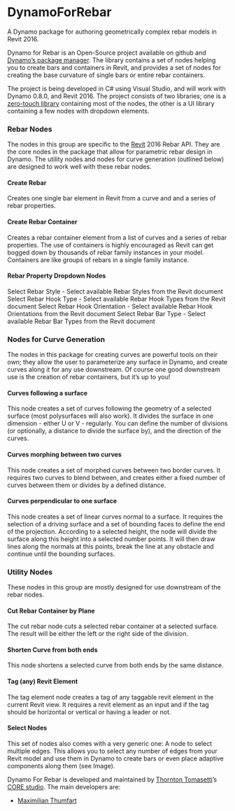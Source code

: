# DynamoForRebar
A Dynamo package for authoring geometrically complex rebar models in Revit 2016.

Dynamo for Rebar is an Open-Source project available on github and [Dynamo’s package manager](http://dynamobim.org/). The library contains a set of nodes helping you to create bars and containers in Revit, and provides a set of nodes for creating the base curvature of single bars or entire rebar containers.

The project is being developed in C# using Visual Studio, and will work with Dynamo 0.8.0, and Revit 2016.  The project consists of two libraries; one is a [zero-touch library](https://github.com/DynamoDS/Dynamo/wiki/Zero-Touch-Plugin-Development) containing most of the nodes, the other is a UI library containing a few nodes with dropdown elements.  

### Rebar Nodes
The nodes in this group are specific to the [Revit](http://www.autodesk.com/products/revit-family/overview) 2016 Rebar API. They are the core nodes in the package that allow for parametric rebar design in Dynamo. The utility nodes and nodes for curve generation (outlined below) are designed to work well with these rebar nodes.

#### Create Rebar 
Creates one single bar element in Revit from a curve and and a series of rebar properties.

#### Create Rebar Container 
Creates a rebar container element from a list of curves and a series of rebar properties.  The use of containers is highly encouraged as Revit can get bogged down by thousands of rebar family instances in your model.  Containers are like groups of rebars in a single family instance. 

#### Rebar Property Dropdown Nodes
Select Rebar Style - Select available Rebar Styles from the Revit document
Select Rebar Hook Type - Select available Rebar Hook Types from the Revit document
Select Rebar Hook Orientation - Select available Rebar Hook Orientations from the Revit document
Select Rebar Bar Type - Select available Rebar Bar Types from the Revit document

### Nodes for Curve Generation
The nodes in this package for creating curves are powerful tools on their own; they allow the user to parameterize any surface in Dynamo, and create curves along it for any use downstream.  Of course one good downstream use is the creation of rebar containers, but it’s up to you!

#### Curves following a surface
This node creates a set of curves following the geometry of a selected surface (most polysurfaces will also work). It divides the surface in one dimension - either U or V - regularly. You can define the number of divisions (or optionally, a distance to divide the surface by), and the direction of the curves.
 
#### Curves morphing between two curves
This node creates a set of morphed curves between two border curves. It requires two curves to blend between, and creates either a fixed number of curves between them or divides by a defined distance.

#### Curves perpendicular to one surface
This node creates a set of  linear curves normal to a surface. It requires the selection of a driving surface and a set of bounding faces to define the end of the projection. According to a selected height, the node will divide the surface along this height into a selected number points. It will then draw lines along the normals at this points, break the line at any obstacle and continue until the bounding surfaces.

### Utility Nodes
These nodes in this group are mostly designed for use downstream of the rebar nodes.  

#### Cut Rebar Container by Plane
The cut rebar node cuts a selected rebar container at a selected surface. The result will be either the left or the right side of the division.

#### Shorten Curve from both ends
This node shortens a selected curve from both ends by the same distance.

#### Tag (any) Revit Element
The tag element node creates a tag of any taggable revit element in the current Revit view. It requires a revit element as an input and if the tag should be horizontal or vertical or having a leader or not. 

#### Select Nodes
This set of nodes also comes with a very generic one: A node to select multiple edges. This allows you to select any number of edges from your Revit model and use them in Dynamo to create bars or even place adaptive components along them (see Image).

Dynamo For Rebar is developed and maintained by [Thornton Tomasetti](http://www.thorntontomasetti.com/)’s [CORE studio](http://core.thorntontomasetti.com/).  The main developers are:
- [Maximilian Thumfart](https://github.com/moethu)
